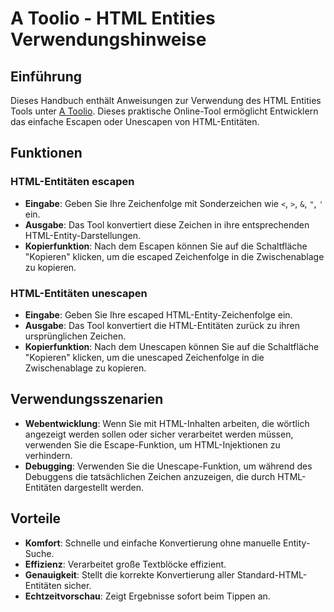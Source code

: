 # A Toolio - HTML Entities Verwendungshinweise

## Einführung
Dieses Handbuch enthält Anweisungen zur Verwendung des HTML Entities Tools unter [A Toolio](https://atoolio.com/html-entities). Dieses praktische Online-Tool ermöglicht Entwicklern das einfache Escapen oder Unescapen von HTML-Entitäten.

## Funktionen

### HTML-Entitäten escapen
- **Eingabe**: Geben Sie Ihre Zeichenfolge mit Sonderzeichen wie `<`, `>`, `&`, `"`, `'` ein.
- **Ausgabe**: Das Tool konvertiert diese Zeichen in ihre entsprechenden HTML-Entity-Darstellungen.
- **Kopierfunktion**: Nach dem Escapen können Sie auf die Schaltfläche "Kopieren" klicken, um die escaped Zeichenfolge in die Zwischenablage zu kopieren.

### HTML-Entitäten unescapen
- **Eingabe**: Geben Sie Ihre escaped HTML-Entity-Zeichenfolge ein.
- **Ausgabe**: Das Tool konvertiert die HTML-Entitäten zurück zu ihren ursprünglichen Zeichen.
- **Kopierfunktion**: Nach dem Unescapen können Sie auf die Schaltfläche "Kopieren" klicken, um die unescaped Zeichenfolge in die Zwischenablage zu kopieren.

## Verwendungsszenarien
- **Webentwicklung**: Wenn Sie mit HTML-Inhalten arbeiten, die wörtlich angezeigt werden sollen oder sicher verarbeitet werden müssen, verwenden Sie die Escape-Funktion, um HTML-Injektionen zu verhindern.
- **Debugging**: Verwenden Sie die Unescape-Funktion, um während des Debuggens die tatsächlichen Zeichen anzuzeigen, die durch HTML-Entitäten dargestellt werden.

## Vorteile
- **Komfort**: Schnelle und einfache Konvertierung ohne manuelle Entity-Suche.
- **Effizienz**: Verarbeitet große Textblöcke effizient.
- **Genauigkeit**: Stellt die korrekte Konvertierung aller Standard-HTML-Entitäten sicher.
- **Echtzeitvorschau**: Zeigt Ergebnisse sofort beim Tippen an.